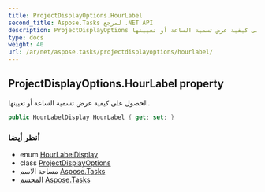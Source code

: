 ```yaml
---
title: ProjectDisplayOptions.HourLabel
second_title: Aspose.Tasks لمرجع .NET API
description: ProjectDisplayOptions ملكية. الحصول على كيفية عرض تسمية الساعة أو تعيينها.
type: docs
weight: 40
url: /ar/net/aspose.tasks/projectdisplayoptions/hourlabel/
---
```

## ProjectDisplayOptions.HourLabel property

الحصول على كيفية عرض تسمية الساعة أو تعيينها.

```csharp
public HourLabelDisplay HourLabel { get; set; }
```

### أنظر أيضا

* enum [HourLabelDisplay](../../hourlabeldisplay/)
* class [ProjectDisplayOptions](../)
* مساحة الاسم [Aspose.Tasks](../../projectdisplayoptions/)
* المجسم [Aspose.Tasks](../../../)


